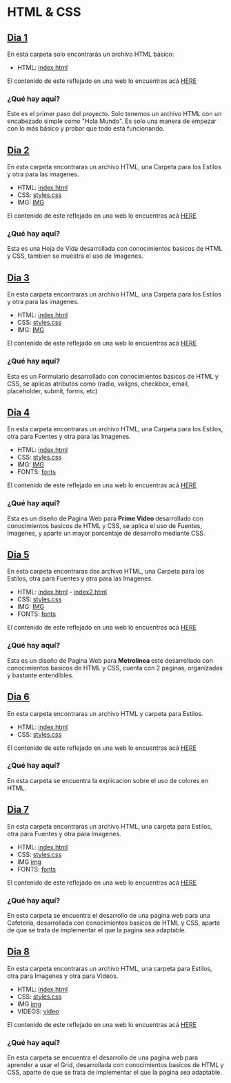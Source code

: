 # HTML & CSS

## [Dia 1](./Dia1/)
En esta carpeta solo encontrarás un archivo HTML básico:

- HTML: [index.html](./Dia1/index.html)

El contenido de este reflejado en una web lo encuentras acá [HERE](https://gustavoadolfonavarropacheco.github.io/HTML_S2_NavarroGustavo/Dia1/)

### ¿Qué hay aquí? <br>
Este es el primer paso del proyecto. Solo tenemos un archivo HTML con un encabezado simple como "Hola Mundo". Es solo una manera de empezar con lo más básico y probar que todo está funcionando.

## [Dia 2](./Dia2/)
En esta carpeta encontraras un archivo HTML, una Carpeta para los Estilos y otra para las imagenes.

- HTML: [index.html](./Dia2/index.html)
- CSS: [styles.css](./Dia2/styles/styles.css)
- IMG: [IMG](./Dia2/img)

El contenido de este reflejado en una web lo encuentras acá [HERE](https://gustavoadolfonavarropacheco.github.io/HTML_S2_NavarroGustavo/Dia2/)

### ¿Qué hay aquí? <br>
Esta es una Hoja de Vida desarrollada con conocimientos basicos de HTML y CSS, tambien se muestra el uso de Imagenes.

## [Dia 3](./Dia3/)
En esta carpeta encontraras un archivo HTML, una Carpeta para los Estilos y otra para las imagenes.

- HTML: [index.html](./Dia3/index.html)
- CSS: [styles.css](./Dia3/styles/styles.css)
- IMG: [IMG](./Dia3/img)

El contenido de este reflejado en una web lo encuentras acá [HERE](https://gustavoadolfonavarropacheco.github.io/HTML_S2_NavarroGustavo/Dia3/)

### ¿Qué hay aquí? <br>
Esta es un Formulario desarrollado con conocimientos basicos de HTML y CSS, se aplicas atributos como (radio, valigns, checkbox, email, placeholder, submit, forms, etc)

## [Dia 4](./Dia4/)
En esta carpeta encontraras un archivo HTML, una Carpeta para los Estilos, otra para Fuentes y otra para las Imagenes.

- HTML: [index.html](./Dia4/index.html)
- CSS: [styles.css](./Dia4/styles/styles.css)
- IMG: [IMG](./Dia4/images)
- FONTS: [fonts](./Dia4/fonts/)

El contenido de este reflejado en una web lo encuentras acá [HERE](https://gustavoadolfonavarropacheco.github.io/HTML_S2_NavarroGustavo/Dia4/)

### ¿Qué hay aquí? <br>
Esta es un diseño de Pagina Web para <b> Prime Video </b> desarrollado con conocimientos basicos de HTML y CSS, se aplica el uso de Fuentes, Imagenes, y aparte un mayor porcentaje de desarrollo mediante CSS.

## [Dia 5](./Dia5/)
En esta carpeta encontraras dos archivo HTML, una Carpeta para los Estilos, otra para Fuentes y otra para las Imagenes.

- HTML: [index.html](./Dia5/index.html) - [index2.html](./Dia5/index2.html)
- CSS: [styles.css](./Dia5/styles/styles.css)
- IMG: [IMG](./Dia5/images)
- FONTS: [fonts](./Dia4/fonts/)

El contenido de este reflejado en una web lo encuentras acá [HERE](https://gustavoadolfonavarropacheco.github.io/HTML_S2_NavarroGustavo/Dia5/)

### ¿Qué hay aquí? <br>
Esta es un diseño de Pagina Web para <b> Metrolinea </b> este desarrollado con conocimientos basicos de HTML y CSS, cuenta con 2 paginas, organizadas y bastante entendibles.

## [Dia 6](./Dia6/)
En esta carpeta encontraras un archivo HTML y carpeta para Estilos.

- HTML: [index.html](./Dia6/index.html)
- CSS: [styles.css](.Dia6/styles/styles.css)

El contenido de este reflejado en una web lo encuentras acá [HERE](https://gustavoadolfonavarropacheco.github.io/HTML_S2_NavarroGustavo/Dia6/)

### ¿Qué hay aquí? <br>
En esta carpeta se encuentra la explicacion sobre el uso de colores en HTML.

## [Dia 7](./Dia7/)
En esta carpeta encontraras un archivo HTML, una carpeta para Estilos, otra para Fuentes y otra para Imagenes.

- HTML: [index.html](./Dia7/index.html)
- CSS: [styles.css](.Dia7/styles/styles.css)
- IMG [img](./Dia7/img/)
- FONTS: [fonts](./Dia7/fonts/)

El contenido de este reflejado en una web lo encuentras acá [HERE](https://gustavoadolfonavarropacheco.github.io/HTML_S2_NavarroGustavo/Dia7/)

### ¿Qué hay aquí? <br>
En esta carpeta se encuentra el desarrollo de una pagina web para una Cafeteria, desarrollada con conocimientos basicos de HTML y CSS, aparte de que se trata de implementar el que la pagina sea adaptable.

## [Dia 8](./Dia8/)
En esta carpeta encontraras un archivo HTML, una carpeta para Estilos, otra para Imagenes y otra para Videos.

- HTML: [index.html](./Dia8/index.html)
- CSS: [styles.css](.Dia8/styles/styles.css)
- IMG [img](./Dia8/img/)
- VIDEOS: [video](./Dia8/video/)

El contenido de este reflejado en una web lo encuentras acá [HERE](https://gustavoadolfonavarropacheco.github.io/HTML_S2_NavarroGustavo/Dia8/)

### ¿Qué hay aquí? <br>
En esta carpeta se encuentra el desarrollo de una pagina web para aprender a usar el Grid, desarrollada con conocimientos basicos de HTML y CSS, aparte de que se trata de implementar el que la pagina sea adaptable.
